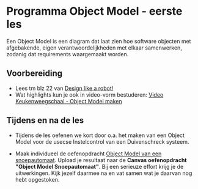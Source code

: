 # Programma Object Model - eerste les

Een Object Model is een diagram dat laat zien hoe software objecten met afgebakende, eigen verantwoordelijkheden met elkaar samenwerken, zodanig dat requirements waargemaakt worden.

## Voorbereiding
- Lees tm blz 22 van [Design like a robot!](../../onderwijsmateriaal/readers/Design%20Like%20a%20Robot!.pdf)
- Wat highlights kun je ook in video-vorm bestuderen: [Video Keukenweegschaal - Object Model maken](https://youtu.be/HQtPEt8f9As)

## Tijdens en na de les
- Tijdens de les oefenen we kort door o.a. het maken van een Object Model voor de usecse Instelcontrol van een Duivenschreck systeem.

- Maak individueel de oefenopdracht [Object Model van een snoepautomaat](../../onderwijsmateriaal/opdrachten/oefenopdrachten/object-model-snoepautomaat/object-model-snoepautomaat.md). Upload je resultaat naar de **Canvas oefenopdracht "Object Model Snoepautomaat"**. Bij een serieuze effort krijg je de uitwerkingen. Kijk jezelf daarmee na en vat samen wat je daarvan nog hebt opgestoken.
